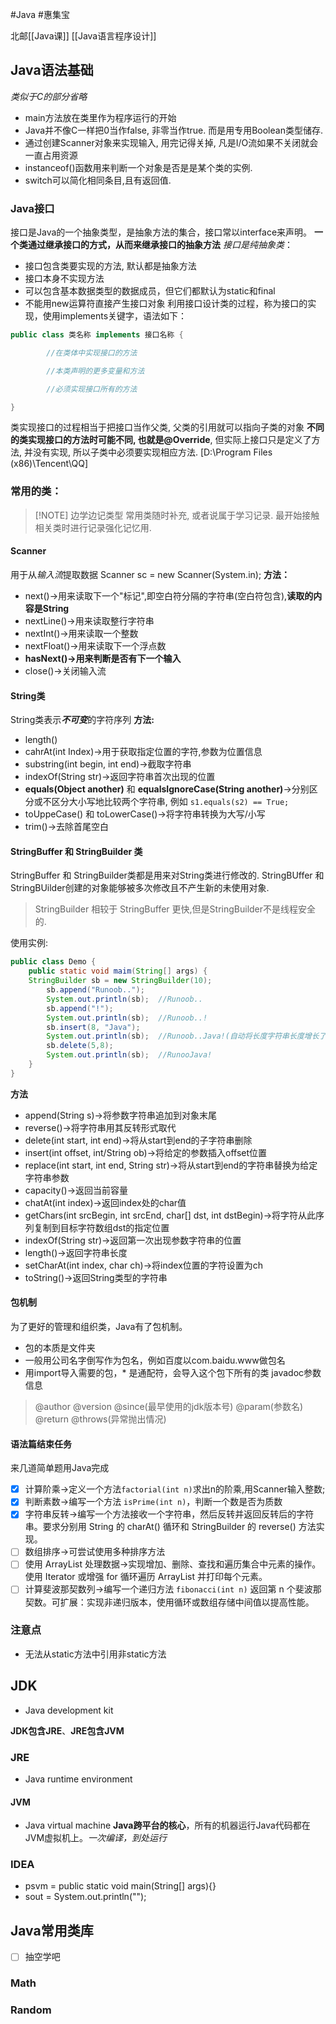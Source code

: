 #Java #惠集宝

北邮[[Java课]]
[[Java语言程序设计]]
## Java语法基础
*类似于C的部分省略*
- main方法放在类里作为程序运行的开始
- Java并不像C一样把0当作false, 非零当作true. 而是用专用Boolean类型储存.
- 通过创建Scanner对象来实现输入, 用完记得关掉, 凡是I/O流如果不关闭就会一直占用资源
- instanceof()函数用来判断一个对象是否是是某个类的实例.
- switch可以简化相同条目,且有返回值.
### Java接口
接口是Java的一个抽象类型，是抽象方法的集合，接口常以interface来声明。
**一个类通过继承接口的方式，从而来继承接口的抽象方法**
*接口是纯抽象类*：
- 接口包含类要实现的方法, 默认都是抽象方法
- 接口本身不实现方法
- 可以包含基本数据类型的数据成员，但它们都默认为static和final
- 不能用new运算符直接产生接口对象
利用接口设计类的过程，称为接口的实现，使用implements关键字，语法如下：
```Java
public class 类名称 implements 接口名称 {

        //在类体中实现接口的方法

        //本类声明的更多变量和方法

		//必须实现接口所有的方法

}
```
类实现接口的过程相当于把接口当作父类, 父类的引用就可以指向子类的对象
**不同的类实现接口的方法时可能不同, 也就是@Override**, 但实际上接口只是定义了方法, 并没有实现, 所以子类中必须要实现相应方法.
[D:\Program Files (x86)\Tencent\QQ]
### 常用的类：

> [!NOTE] 边学边记类型
> 常用类随时补充, 或者说属于学习记录. 最开始接触相关类时进行记录强化记忆用.
#### Scanner
用于从*输入流*提取数据
Scanner sc = new Scanner(System.in);
**方法：**
- next()->用来读取下一个"标记",即空白符分隔的字符串(空白符包含),**读取的内容是String**
- nextLine()->用来读取整行字符串
- nextInt()->用来读取一个整数
- nextFloat()->用来读取下一个浮点数
- **hasNext()->用来判断是否有下一个输入**
- close()->关闭输入流
#### String类
String类表示***不可变***的字符序列
**方法:**
- length()
- cahrAt(int Index)->用于获取指定位置的字符,参数为位置信息
- substring(int begin, int end)->截取字符串
- indexOf(String str)->返回字符串首次出现的位置
- **equals(Object another)** 和 **equalsIgnoreCase(String another)**->分别区分或不区分大小写地比较两个字符串, 例如 `s1.equals(s2) == True;`
- toUppeCase() 和 toLowerCase()->将字符串转换为大写/小写
- trim()->去除首尾空白
#### StringBuffer 和 StringBuilder 类
StringBuffer 和 StringBuilder类都是用来对String类进行修改的.
StringBUffer 和 StringBUilder创建的对象能够被多次修改且不产生新的未使用对象.
>StringBuilder 相较于 StringBuffer 更快,但是StringBuilder不是线程安全的.

使用实例:
```Java fold title:StringBuilderDemo
public class Demo {
	public static void maim(String[] args) {
	StringBuilder sb = new StringBuilder(10);
        sb.append("Runoob..");
        System.out.println(sb);  //Runoob..
        sb.append("!");
        System.out.println(sb);  //Runoob..!
        sb.insert(8, "Java");
        System.out.println(sb);  //Runoob..Java!(自动将长度字符串长度增长了)
        sb.delete(5,8);
        System.out.println(sb);  //RunooJava!
	}
}
```

**方法**
- append(String s)->将参数字符串追加到对象末尾
- reverse()->将字符串用其反转形式取代
- delete(int start, int end)->将从start到end的子字符串删除
- insert(int offset, int/String ob)->将给定的参数插入offset位置
- replace(int start, int end, String str)->将从start到end的字符串替换为给定字符串参数
- capacity()->返回当前容量
- chatAt(int index)->返回index处的char值
- getChars(int srcBegin, int srcEnd, char[] dst, int dstBegin)->将字符从此序列复制到目标字符数组dst的指定位置
- indexOf(String str)->返回第一次出现参数字符串的位置
- length()->返回字符串长度
- setCharAt(int index, char ch)->将index位置的字符设置为ch
- toString()->返回String类型的字符串




#### 包机制
为了更好的管理和组织类，Java有了包机制。
- 包的本质是文件夹
- 一般用公司名字倒写作为包名，例如百度以com.baidu.www做包名
- 用import导入需要的包，* 是通配符，会导入这个包下所有的类
javadoc参数信息
> @author
> @version
> @since(最早使用的jdk版本号)
> @param(参数名)
> @return
> @throws(异常抛出情况)

#### 语法篇结束任务
来几道简单题用Java完成
- [x] 计算阶乘->定义一个方法`factorial(int n)`求出n的阶乘,用Scanner输入整数;
- [x] 判断素数->编写一个方法 `isPrime(int n)`，判断一个数是否为质数
- [x] 字符串反转->编写一个方法接收一个字符串，然后反转并返回反转后的字符串。要求分别用 String 的 charAt() 循环和 StringBuilder 的 reverse() 方法实现。
- [ ] 数组排序->可尝试使用多种排序方法
- [ ] 使用 ArrayList 处理数据->实现增加、删除、查找和遍历集合中元素的操作。使用 Iterator 或增强 for 循环遍历 ArrayList 并打印每个元素。
- [ ] 计算斐波那契数列->编写一个递归方法 `fibonacci(int n)` 返回第 n 个斐波那契数。可扩展：实现非递归版本，使用循环或数组存储中间值以提高性能。
### 注意点
- 无法从static方法中引用非static方法
## JDK
- Java development kit

**JDK包含JRE**、**JRE包含JVM**
### JRE
- Java runtime environment
#### JVM
- Java virtual machine
**Java跨平台的核心**，所有的机器运行Java代码都在JVM虚拟机上。*一次编译，到处运行*

### IDEA
- psvm = public static void main(String[] args){}
- sout = System.out.println("");

## Java常用类库
- [ ] 抽空学吧
### Math
### Random



